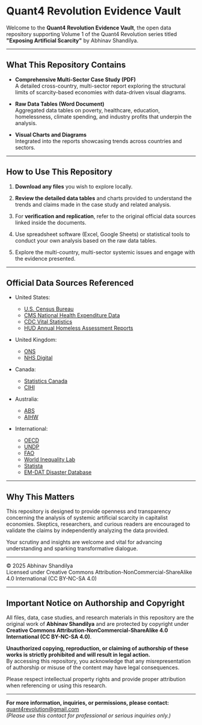 # Quant4 Revolution Evidence Vault

Welcome to the **Quant4 Revolution Evidence Vault**, the open data repository supporting Volume 1 of the Quant4 Revolution series titled  
**"Exposing Artificial Scarcity"** by Abhinav Shandilya.

---

## What This Repository Contains

- **Comprehensive Multi-Sector Case Study (PDF)**  
  A detailed cross-country, multi-sector report exploring the structural limits of scarcity-based economies with data-driven visual diagrams.

- **Raw Data Tables (Word Document)**  
  Aggregated data tables on poverty, healthcare, education, homelessness, climate spending, and industry profits that underpin the analysis.

- **Visual Charts and Diagrams**  
  Integrated into the reports showcasing trends across countries and sectors.

---

## How to Use This Repository

1. **Download any files** you wish to explore locally.

2. **Review the detailed data tables** and charts provided to understand the trends and claims made in the case study and related analysis.

3. For **verification and replication**, refer to the original official data sources linked inside the documents.

4. Use spreadsheet software (Excel, Google Sheets) or statistical tools to conduct your own analysis based on the raw data tables.

5. Explore the multi-country, multi-sector systemic issues and engage with the evidence presented.

---

## Official Data Sources Referenced

- United States:  
  - [U.S. Census Bureau](https://www.census.gov)  
  - [CMS National Health Expenditure Data](https://www.cms.gov/data-research/statistics-trends-and-reports/national-health-expenditure-data)  
  - [CDC Vital Statistics](https://www.cdc.gov/nchs/products/nvsr.htm)  
  - [HUD Annual Homeless Assessment Reports](https://www.huduser.gov/portal/datasets/ahar.html)

- United Kingdom:  
  - [ONS](https://www.ons.gov.uk)  
  - [NHS Digital](https://digital.nhs.uk)

- Canada:  
  - [Statistics Canada](https://www.statcan.gc.ca)  
  - [CIHI](https://www.cihi.ca)

- Australia:  
  - [ABS](https://www.abs.gov.au)  
  - [AIHW](https://www.aihw.gov.au)

- International:  
  - [OECD](https://data.oecd.org)  
  - [UNDP](https://www.undp.org)  
  - [FAO](https://www.fao.org)  
  - [World Inequality Lab](https://wir2022.wid.world)  
  - [Statista](https://www.statista.com)  
  - [EM-DAT Disaster Database](https://www.emdat.be)

---

## Why This Matters

This repository is designed to provide openness and transparency concerning the analysis of systemic artificial scarcity in capitalist economies. Skeptics, researchers, and curious readers are encouraged to validate the claims by independently analyzing the data provided.

Your scrutiny and insights are welcome and vital for advancing understanding and sparking transformative dialogue.

---

© 2025 Abhinav Shandilya  
Licensed under Creative Commons Attribution-NonCommercial-ShareAlike 4.0 International (CC BY-NC-SA 4.0)

---

## Important Notice on Authorship and Copyright

All files, data, case studies, and research materials in this repository are the original work of **Abhinav Shandilya** and are protected by copyright under  
**Creative Commons Attribution-NonCommercial-ShareAlike 4.0 International (CC BY-NC-SA 4.0)**.

**Unauthorized copying, reproduction, or claiming of authorship of these works is strictly prohibited and will result in legal action.**  
By accessing this repository, you acknowledge that any misrepresentation of authorship or misuse of the content may have legal consequences.

Please respect intellectual property rights and provide proper attribution when referencing or using this research.

---

**For more information, inquiries, or permissions, please contact:**  
[quant4revolution@gmail.com](mailto:quant4revolution@gmail.com)  
*(Please use this contact for professional or serious inquiries only.)*
